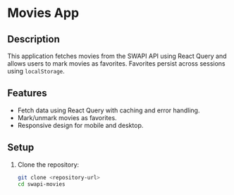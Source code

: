 # Movies App

## Description
This application fetches movies from the SWAPI API using React Query and allows users to mark movies as favorites. Favorites persist across sessions using `localStorage`.

## Features
- Fetch data using React Query with caching and error handling.
- Mark/unmark movies as favorites.
- Responsive design for mobile and desktop.

## Setup
1. Clone the repository:
   ```bash
   git clone <repository-url>
   cd swapi-movies
